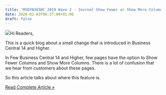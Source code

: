 ```yaml
---
title: 'MSDYN365BC 2019 Wave 2 - Journal Show Fewer or Show More Columns?'
date: 2020-02-03T06:37:00+01:00
draft: false
---
```


[![](https://1.bp.blogspot.com/-FCkawoKvnmY/WcdZpBg6PQI/AAAAAAAAJow/Udxwsk8MkiwNyl4bbfu_HP__D7idCOV_gCPcBGAYYCw/s200/Whats_New_NAV2018.jpg)](https://1.bp.blogspot.com/-FCkawoKvnmY/WcdZpBg6PQI/AAAAAAAAJow/Udxwsk8MkiwNyl4bbfu_HP__D7idCOV_gCPcBGAYYCw/s1600/Whats_New_NAV2018.jpg)Hi Readers,  
  
This is a quick blog about a small change that is introduced in Business Central 14 and Higher.  
  
In Few Business Central 14 and Higher, few pages have the option to Show Fewer Columns and Show More Columns. There is a lot of confusion that we hear from customers about these pages.  
  
So this article talks about where this feature is.  
  

[Read Complete Article »](https://saurav-nav.blogspot.com/2020/02/msdyn365bc-2019-wave-2-journal-show.html#more)